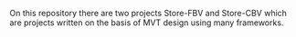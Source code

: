 On this repository there are two projects Store-FBV and Store-CBV which are projects written on the basis of MVT design using many frameworks.
